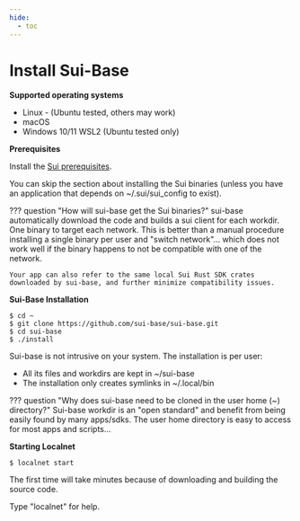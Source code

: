 ```yaml
---
hide:
  - toc
---
```

# Install Sui-Base

**Supported operating systems**

  * Linux - (Ubuntu tested, others may work)
  * macOS
  * Windows 10/11 WSL2 (Ubuntu tested only)

**Prerequisites**

Install the [Sui prerequisites](https://docs.sui.io/build/install#prerequisites). 

You can skip the section about installing the Sui binaries (unless you have an application that depends on ~/.sui/sui_config to exist).

??? question "How will sui-base get the Sui binaries?"
    sui-base automatically download the code and builds a sui client for each workdir. One binary to target each network. This is better than a manual procedure installing a single binary per user and "switch network"... which does not work well if the binary happens to not be compatible with one of the network.
    
    Your app can also refer to the same local Sui Rust SDK crates downloaded by sui-base, and further minimize compatibility issues.

**Sui-Base Installation**
``` console
$ cd ~ 
$ git clone https://github.com/sui-base/sui-base.git
$ cd sui-base
$ ./install
```
Sui-base is not intrusive on your system. The installation is per user:

   - All its files and workdirs are kept in ~/sui-base
   - The installation only creates symlinks in ~/.local/bin

??? question "Why does sui-base need to be cloned in the user home (~) directory?"
    Sui-base workdir is an "open standard" and benefit from being easily found by many apps/sdks. The user home directory is easy to access for most apps and scripts...

**Starting Localnet**
``` console
$ localnet start
```
The first time will take minutes because of downloading and building the source code.

Type "localnet" for help.